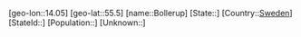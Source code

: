 ﻿---
location: [55.5,14.05]
type: City
tags:
- geo/City


SpocWebEntityId: 29258
isDeleted: false
confidential: public

---
[geo-lon::14.05]
[geo-lat::55.5]
[name::Bollerup]
[State::]
[Country::[Sweden](geo/Continent/Europe/Sweden.md)]
[StateId::]
[Population::]
[Unknown::]

